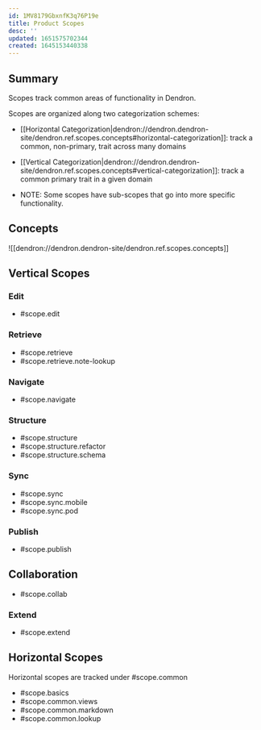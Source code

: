 ```yaml
---
id: 1MV8179GbxnfK3q76P19e
title: Product Scopes
desc: ''
updated: 1651575702344
created: 1645153440338
---
```


## Summary

Scopes track common areas of functionality in Dendron. 

Scopes are organized along two categorization schemes:
- [[Horizontal Categorization|dendron://dendron.dendron-site/dendron.ref.scopes.concepts#horizontal-categorization]]: track a common, non-primary, trait across many domains
- [[Vertical Categorization|dendron://dendron.dendron-site/dendron.ref.scopes.concepts#vertical-categorization]]: track a common primary trait in a given domain

- NOTE: Some scopes have sub-scopes that go into more specific functionality. 

## Concepts

![[dendron://dendron.dendron-site/dendron.ref.scopes.concepts]]

## Vertical Scopes

### Edit

- #scope.edit

### Retrieve

- #scope.retrieve
- #scope.retrieve.note-lookup

### Navigate

- #scope.navigate

### Structure

- #scope.structure
- #scope.structure.refactor
- #scope.structure.schema

### Sync

- #scope.sync
- #scope.sync.mobile
- #scope.sync.pod

### Publish

- #scope.publish

## Collaboration

- #scope.collab

### Extend

- #scope.extend


## Horizontal Scopes

Horizontal scopes are tracked under #scope.common

- #scope.basics
- #scope.common.views
- #scope.common.markdown
- #scope.common.lookup
